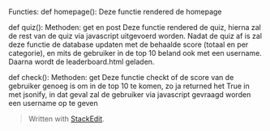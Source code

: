 Functies:
def homepage():
Deze functie rendered de homepage

def quiz():
Methoden: get en post
Deze functie rendered de quiz, hierna zal de rest van de quiz via javascript uitgevoerd worden. Nadat de quiz af is zal deze functie de database updaten met de behaalde score (totaal en per categorie), en mits de gebruiker in de top 10 beland ook met een username. Daarna wordt de leaderboard.html geladen.

def check():
Methoden: get
Deze functie checkt of de score van de gebruiker genoeg is om in de top 10 te komen, zo ja returned het True in met jsonify, in dat geval zal de gebruiker via javascript gevraagd worden een username op te geven


> Written with [StackEdit](https://stackedit.io/).
<!--stackedit_data:
eyJoaXN0b3J5IjpbMTk5MDU4ODQ5NSwtMTUzMjQyMDA2OSwtMT
k1NTMxMDUxNV19
-->